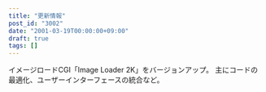 ```yaml
---
title: "更新情報"
post_id: "3002"
date: "2001-03-19T00:00:00+09:00"
draft: true
tags: []
---
```



イメージロードCGI「Image Loader 2K」をバージョンアップ。 主にコードの最適化、ユーザーインターフェースの統合など。
